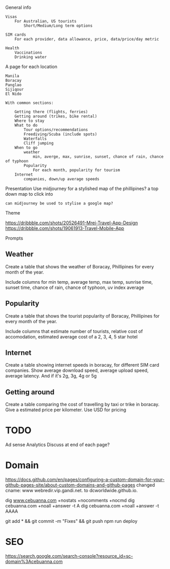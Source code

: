 General info 

    Visas
        For Australian, US tourists
            Short/Medium/Long term options

    SIM cards
        For each provider, data allowance, price, data/price/day metric

    Health
        Vaccinations
        Drinking water

A page for each location

    Manila
    Boracay
    Panglao
    Sijiqour
    El Nido

    With common sections: 
        
        Getting there (flights, ferries)
        Getting around (trikes, bike rental)
        Where to stay
        What to do 
            Tour options/recommendations
            Freediving/Scuba (include spots)
            Waterfalls
            Cliff jumping
        When to go 
            weather
                min, averge, max, sunrise, sunset, chance of rain, chance of typhoon
            Popularity
                For each month, popularity for tourism
        Internet
            companies, down/up average speeds         
        

Presentation
    Use midjourney for a stylished map of the phillipines? a top down map to click into

    can midjourney be used to stylise a google map?



Theme

https://dribbble.com/shots/20526491-Mrei-Travel-App-Design
https://dribbble.com/shots/19061913-Travel-Mobile-App



Prompts

## Weather
Create a table that shows the weather of Boracay, Phillipines for every month of the year.

Include columns for min temp, average temp, max temp, sunrise time, sunset time, chance of rain, chance of typhoon, uv index average

## Popularity


Create a table that shows the tourist popularity of Boracay, Phillipines for every month of the year.

Include columns that estimate number of tourists, relative cost of accomodation, estimated average cost of a 2, 3, 4, 5 star hotel

## Internet

Create a table showing internet speeds in boracay, for different SIM card companies. Show average download speed, average upload speed, average latency.  And if it's 2g, 3g, 4g or 5g

## Getting around

Create a table comparing the cost of travelling by taxi or trike in boracay. Give a estimated price per kilometer. Use USD for pricing

# TODO
Ad sense
Analytics
Discuss at end of each page?


# Domain

https://docs.github.com/en/pages/configuring-a-custom-domain-for-your-github-pages-site/about-custom-domains-and-github-pages
changed cname: www webredir.vip.gandi.net. to dcworldwide.github.io.

dig www.cebuanna.com +nostats +nocomments +nocmd
dig cebuanna.com +noall +answer -t A
dig cebuanna.com +noall +answer -t AAAA

git add * && git commit -m "Fixes" && git push
npm run deploy


# SEO

https://search.google.com/search-console?resource_id=sc-domain%3Acebuanna.com